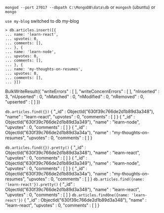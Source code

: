 ```mongod --port 27017 --dbpath C:\MongoDB\data\db```
or
```mongosh``` (ubuntu)
or
```mongo```

```use my-blog```
switched to db my-blog

```
> db.articles.insert([{
... name: 'learn-react',
... upvotes: 0,
... comments: [],
... }, {
... name: 'learn-node',
... upvotes: 0,
... comments: [],
... }, {
... name: 'my-thoughts-on-resumes',
... upvotes: 0,
... comments: [],
... }])
```
BulkWriteResult({
        "writeErrors" : [ ],
        "writeConcernErrors" : [ ],
        "nInserted" : 3,
        "nUpserted" : 0,
        "nMatched" : 0,
        "nModified" : 0,
        "nRemoved" : 0,
        "upserted" : [ ]
})

```db.articles.find({})```
{ "_id" : ObjectId("630f39c766de2d1b89d3a348"), "name" : "learn-react", "upvotes" : 0, "comments" : [ ] }
{ "_id" : ObjectId("630f39c766de2d1b89d3a349"), "name" : "learn-node", "upvotes" : 0, "comments" : [ ] }
{ "_id" : ObjectId("630f39c766de2d1b89d3a34a"), "name" : "my-thoughts-on-resumes", "upvotes" : 0, "comments" : [ ] }

```db.articles.find({}).pretty()```
{
        "_id" : ObjectId("630f39c766de2d1b89d3a348"),
        "name" : "learn-react",
        "upvotes" : 0,
        "comments" : [ ]
}
{
        "_id" : ObjectId("630f39c766de2d1b89d3a349"),
        "name" : "learn-node",
        "upvotes" : 0,
        "comments" : [ ]
}
{
        "_id" : ObjectId("630f39c766de2d1b89d3a34a"),
        "name" : "my-thoughts-on-resumes",
        "upvotes" : 0,
        "comments" : [ ]
}
```db.articles.find({name: 'learn-react'}).pretty()```
{
        "_id" : ObjectId("630f39c766de2d1b89d3a348"),
        "name" : "learn-react",
        "upvotes" : 0,
        "comments" : [ ]
}
```db.articles.findOne({name: 'learn-react'})```
{
        "_id" : ObjectId("630f39c766de2d1b89d3a348"),
        "name" : "learn-react",
        "upvotes" : 0,
        "comments" : [ ]
}
